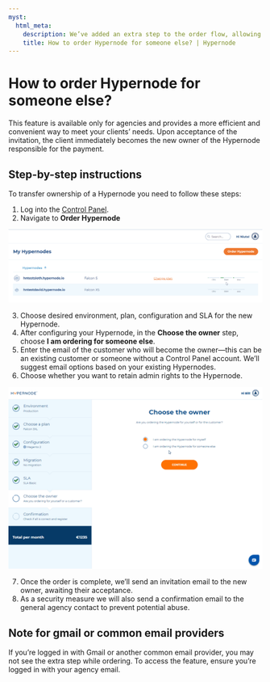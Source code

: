 ```yaml
---
myst:
  html_meta:
    description: We’ve added an extra step to the order flow, allowing for placing Hypernode orders on behalf of your customers.
    title: How to order Hypernode for someone else? | Hypernode
---
```


# How to order Hypernode for someone else?

This feature is available only for agencies and provides a more efficient and convenient way to meet your clients’ needs. Upon acceptance of the invitation, the client immediately becomes the new owner of the Hypernode responsible for the payment.

## Step-by-step instructions

To transfer ownership of a Hypernode you need to follow these steps:

1. Log into the [Control Panel](https://my.hypernode.com).
2. Navigate to **Order Hypernode**

![](_res/GIFaewtqegvd432621cfawqwrq.gif)

3. Choose desired environment, plan, configuration and SLA for the new Hypernode.
4. After configuring your Hypernode, in the **Choose the owner** step, choose **I am ordering for someone else**.
5. Enter the email of the customer who will become the owner—this can be an existing customer or someone without a Control Panel account. We’ll suggest email options based on your existing Hypernodes.
6. Choose whether you want to retain admin rights to the Hypernode.

![](_res/Elfasdgherew4326255wEDFvbtrtw4342321.gif)

7. Once the order is complete, we’ll send an invitation email to the new owner, awaiting their acceptance.
8. As a security measure we will also send a confirmation email to the general agency contact to prevent potential abuse.

## Note for gmail or common email providers

If you’re logged in with Gmail or another common email provider, you may not see the extra step while ordering. To access the feature, ensure you’re logged in with your agency email.
